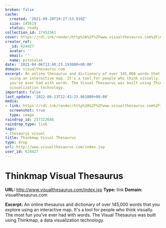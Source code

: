 ```yaml
---
broken: false
cache:
  created: '2021-09-20T19:27:53.910Z'
  size: 145619
  status: ready
collection_id: 17452361
cover: https://rdl.ink/render/http%3A%2F%2Fwww.visualthesaurus.com%2Findex.jsp
creator_ref:
  _id: 624427
  avatar: ''
  email: ''
  name: pitosalas
date: '2021-04-06T13:40:23.193000+00:00'
domain: visualthesaurus.com
excerpt: An online thesaurus and dictionary of over 145,000 words that you explore
  using an interactive map. It's a tool for people who think visually. The most fun
  you've ever had with words. The Visual Thesaurus was built using Thinkmap, a data
  visualization technology.
important: false
last_update: '2022-06-23T22:43:23.861000+00:00'
media:
- link: https://rdl.ink/render/http%3A%2F%2Fwww.visualthesaurus.com%2Findex.jsp
  screenshot: true
  type: image
raindrop_id: 257322686
raindrop_type: link
tags:
- thesaurus visual
title: Thinkmap Visual Thesaurus
type: drop
url: http://www.visualthesaurus.com/index.jsp
user_id: 624427
---
```


# Thinkmap Visual Thesaurus

**URL:** http://www.visualthesaurus.com/index.jsp
**Type:** link
**Domain:** visualthesaurus.com

**Excerpt:** An online thesaurus and dictionary of over 145,000 words that you explore using an interactive map. It's a tool for people who think visually. The most fun you've ever had with words. The Visual Thesaurus was built using Thinkmap, a data visualization technology.
